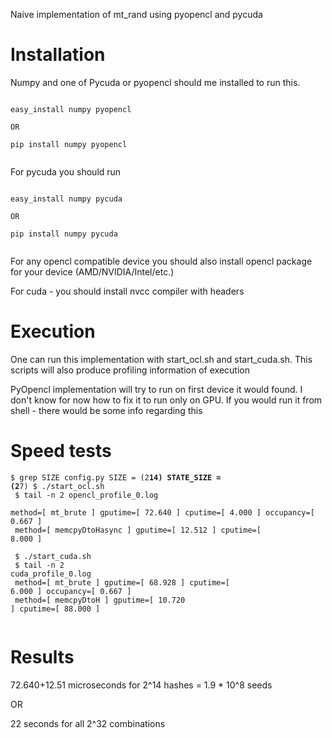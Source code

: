 Naive implementation of mt_rand using pyopencl and pycuda

Installation
============

Numpy and one of Pycuda or pyopencl should me installed to run this.

<code>
easy_install numpy pyopencl<br>
OR <br>
pip install numpy pyopencl<br>
</code>

For pycuda you should run

<code>
easy_install numpy pycuda<br>
OR <br>
pip install numpy pycuda<br>
</code>

For any opencl compatible device you should also install opencl package for your device (AMD/NVIDIA/Intel/etc.)

For cuda - you should install nvcc compiler with headers

Execution
=========

One can run this implementation with start_ocl.sh and start_cuda.sh. This scripts will also produce profiling information of execution

PyOpencl implementation will try to run on first device it would found. I don't know for now how to fix it to run only on GPU.
If you would run it from shell - there would be some info regarding this

Speed tests
===========

<code>$ grep SIZE config.py
SIZE = (2**14)
STATE_SIZE = (2**7)
$ ./start_ocl.sh<br>
$ tail -n 2 opencl_profile_0.log<br>
method=[ mt_brute ] gputime=[ 72.640 ] cputime=[ 4.000 ] occupancy=[ 0.667 ] <br>
method=[ memcpyDtoHasync ] gputime=[ 12.512 ] cputime=[ 8.000 ] <br>
<br>
$ ./start_cuda.sh<br>
$ tail -n 2 cuda_profile_0.log<br>
method=[ mt_brute ] gputime=[ 68.928 ] cputime=[ 6.000 ] occupancy=[ 0.667 ] <br>
method=[ memcpyDtoH ] gputime=[ 10.720 ] cputime=[ 88.000 ] <br>
</code>

Results
=======

72.640+12.51 microseconds for 2^14 hashes = 1.9 * 10^8 seeds

OR

22 seconds for all 2^32 combinations